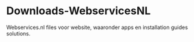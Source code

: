 Downloads-WebservicesNL
=======================

Webservices.nl files voor website, waaronder apps en installation guides solutions.